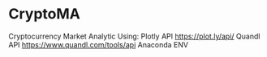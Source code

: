# CryptoMA

Cryptocurrency Market Analytic
Using:
Plotly API https://plot.ly/api/
Quandl API https://www.quandl.com/tools/api
Anaconda ENV
